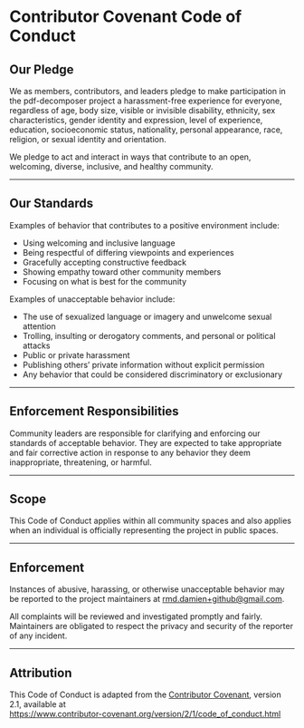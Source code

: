 # Contributor Covenant Code of Conduct

## Our Pledge

We as members, contributors, and leaders pledge to make participation in the pdf-decomposer project a harassment-free experience for everyone, regardless of age, body size, visible or invisible disability, ethnicity, sex characteristics, gender identity and expression, level of experience, education, socioeconomic status, nationality, personal appearance, race, religion, or sexual identity and orientation.

We pledge to act and interact in ways that contribute to an open, welcoming, diverse, inclusive, and healthy community.

---

## Our Standards

Examples of behavior that contributes to a positive environment include:

- Using welcoming and inclusive language
- Being respectful of differing viewpoints and experiences
- Gracefully accepting constructive feedback
- Showing empathy toward other community members
- Focusing on what is best for the community

Examples of unacceptable behavior include:

- The use of sexualized language or imagery and unwelcome sexual attention
- Trolling, insulting or derogatory comments, and personal or political attacks
- Public or private harassment
- Publishing others’ private information without explicit permission
- Any behavior that could be considered discriminatory or exclusionary

---

## Enforcement Responsibilities

Community leaders are responsible for clarifying and enforcing our standards of acceptable behavior. They are expected to take appropriate and fair corrective action in response to any behavior they deem inappropriate, threatening, or harmful.

---

## Scope

This Code of Conduct applies within all community spaces and also applies when an individual is officially representing the project in public spaces.

---

## Enforcement

Instances of abusive, harassing, or otherwise unacceptable behavior may be reported to the project maintainers at rmd.damien+github@gmail.com.

All complaints will be reviewed and investigated promptly and fairly. Maintainers are obligated to respect the privacy and security of the reporter of any incident.

---

## Attribution

This Code of Conduct is adapted from the [Contributor Covenant](https://www.contributor-covenant.org), version 2.1, available at  
https://www.contributor-covenant.org/version/2/1/code_of_conduct.html
